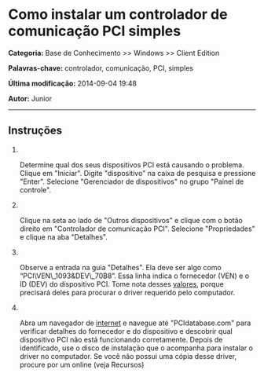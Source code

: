 # Como instalar um controlador de comunicação PCI simples

**Categoria:** Base de Conhecimento >> Windows >> Client Edition

**Palavras-chave:** controlador, comunicação, PCI, simples

**Última modificação:** 2014-09-04 19:48

**Autor:** Junior

---

<h2 class="instructions"><span>Instruções</span></h2>
<ol class="steps">
<li class="stepwrap"><span class="stepnumber"><br /></span>
<div class="stepmeat">
<div id="HOTWordsTxt">
<p class="intelliTXT">Determine qual dos seus dispositivos PCI está causando o problema. Clique em "Iniciar". Digite "dispositivo" na caixa de pesquisa e pressione "Enter". Selecione "Gerenciador de dispositivos" no grupo "Painel de controle".</p>
</div>
</div>
</li>
<li class="stepwrap"><span class="stepnumber"><br /></span>
<div class="stepmeat">
<div id="HOTWordsTxt">
<p class="intelliTXT">Clique na seta ao lado de "Outros dispositivos" e clique com o botão direito em "Controlador de comunicação PCI". Selecione "Propriedades" e clique na aba "Detalhes".</p>
</div>
</div>
</li>
<li class="stepwrap"><span class="stepnumber"><br /></span>
<div class="stepmeat">
<div id="HOTWordsTxt">
<p class="intelliTXT">Observe a entrada na guia "Detalhes". Ela deve ser algo como “PCI\VEN\_1093&DEV\_70B8”. Essa linha indica o fornecedor (VEN) e o ID (DEV) do dispositivo PCI. Tome nota desses <a href="http://www.ehow.com.br/instalar-controlador-comunicacao-pci-simples-como\_44385/#" rel="nofollow">valores</a>, porque precisará deles para procurar o driver requerido pelo computador.</p>
</div>
</div>
</li>
<li class="stepwrap"><span class="stepnumber"><br /></span>
<div class="stepmeat">
<div id="HOTWordsTxt">
<p class="intelliTXT">Abra um navegador de <a href="http://www.ehow.com.br/instalar-controlador-comunicacao-pci-simples-como\_44385/#" rel="nofollow">internet</a> e navegue até "PCIdatabase.com" para verificar detalhes do fornecedor e do dispositivo e descobrir qual dispositivo PCI não está funcionando corretamente. Depois de identificado, use o disco de instalação que o acompanha para instalar o driver no computador. Se você não possui uma cópia desse driver, procure por um online (veja Recursos)</p>
<p class="intelliTXT"> </p>
</div>
</div>
</li>
</ol>
